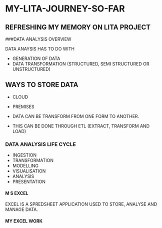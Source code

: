 # MY-LITA-JOURNEY-SO-FAR
## REFRESHING MY MEMORY ON LITA PROJECT

###DATA ANALYSIS OVERVIEW

DATA ANAYSIS HAS TO DO WITH
- GENERATION OF DATA
- DATA TRANSFORMATION (STRUCTURED, SEMI STRUCTURED OR UNSTRUCTURED)

## WAYS TO STORE DATA
- CLOUD
- PREMISES

- DATA CAN BE TRANSFORM FROM ONE FORM TO ANOTHER.
- THIS CAN BE DONE THROUGH ETL (EXTRACT, TRANSFORM AND LOAD)

### DATA ANALYSIS LIFE CYCLE

 - INGESTION
 - TRANSFORMATION
 - MODELLING
 - VISUALISATION
 - ANALYSIS
 - PRESENTATION

 #### M S EXCEL
 EXCEL IS A SPREDSHEET APPLICATION USED TO STORE, ANALYSE AND MANAGE DATA.

 #### MY EXCEL WORK

 
